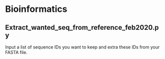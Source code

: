 # Bioinformatics

## Extract_wanted_seq_from_reference_feb2020.py

Input a list of sequence IDs you want to keep and extra these IDs from your FASTA file.

